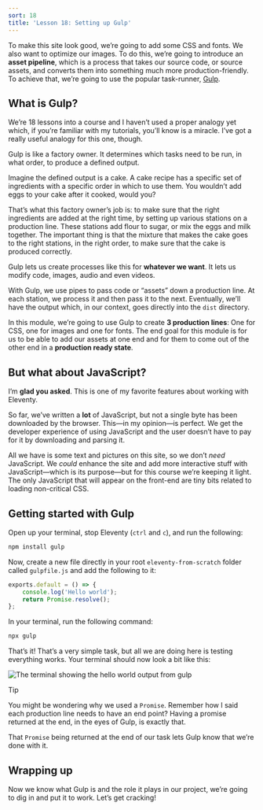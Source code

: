 ```yaml
---
sort: 18
title: 'Lesson 18: Setting up Gulp'
---
```


To make this site look good, we’re going to add some CSS and fonts. We also want to optimize our images. To do this, we’re going to introduce an **asset pipeline**, which is a process that takes our source code, or source assets, and converts them into something much more production-friendly. To achieve that, we’re going to use the popular task-runner, [Gulp](https://gulpjs.com/).

## What is Gulp?

We’re 18 lessons into a course and I haven’t used a proper analogy yet which, if you’re familiar with my tutorials, you’ll know is a miracle. I’ve got a really useful analogy for this one, though.

Gulp is like a factory owner. It determines which tasks need to be run, in what order, to produce a defined output.

Imagine the defined output is a cake. A cake recipe has a specific set of ingredients with a specific order in which to use them. You wouldn’t add eggs to your cake after it cooked, would you?

That’s what this factory owner’s job is: to make sure that the right ingredients are added at the right time, by setting up various stations on a production line. These stations add flour to sugar, or mix the eggs and milk together. The important thing is that the mixture that makes the cake goes to the right stations, in the right order, to make sure that the cake is produced correctly.

Gulp lets us create processes like this for **whatever we want**. It lets us modify code, images, audio and even videos.

With Gulp, we use pipes to pass code or “assets” down a production line. At each station, we process it and then pass it to the next. Eventually, we’ll have the output which, in our context, goes directly into the `dist` directory.

In this module, we’re going to use Gulp to create **3 production lines**: One for CSS, one for images and one for fonts. The end goal for this module is for us to be able to add our assets at one end and for them to come out of the other end in a **production ready state**.

## But what about JavaScript?

I’m **glad you asked**. This is one of my favorite features about working with Eleventy.

So far, we’ve written a **lot** of JavaScript, but not a single byte has been downloaded by the browser. This—in my opinion—is perfect. We get the developer experience of using JavaScript and the user doesn’t have to pay for it by downloading and parsing it.

All we have is some text and pictures on this site, so we don’t _need_ JavaScript. We _could_ enhance the site and add more interactive stuff with JavaScript—which is its purpose—but for this course we’re keeping it light. The only JavaScript that will appear on the front-end are tiny bits related to loading non-critical CSS.

## Getting started with Gulp

Open up your terminal, stop Eleventy (`ctrl` and `c`), and run the following:

```sh
npm install gulp
```

Now, create a new file directly in your root `eleventy-from-scratch` folder called `gulpfile.js` and add the following to it:

```js
exports.default = () => {
	console.log('Hello world');
	return Promise.resolve();
};
```

In your terminal, run the following command:

```sh
npx gulp
```

That’s it! That’s a very simple task, but all we are doing here is testing everything works. Your terminal should now look a bit like this:

![The terminal showing the hello world output from gulp](/images/ss-gulp-hello.jpg)

> [!TIP]
> You might be wondering why we used a `Promise`. Remember how I said each production line needs to have an end point? Having a promise returned at the end, in the eyes of Gulp, is exactly that.
>
> That `Promise` being returned at the end of our task lets Gulp know that we’re done with it.

## Wrapping up

Now we know what Gulp is and the role it plays in our project, we’re going to dig in and put it to work. Let’s get cracking!
